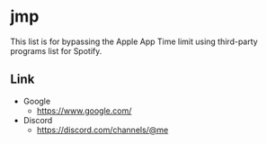 # jmp
This list is for bypassing the Apple App Time limit using third-party programs list for Spotify.<br>

## Link
- Google
  - https://www.google.com/
- Discord
  - https://discord.com/channels/@me
